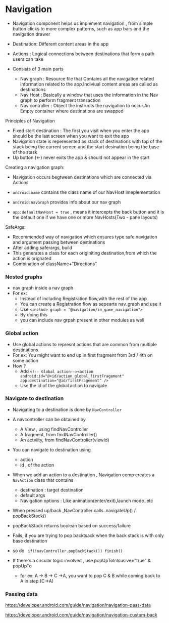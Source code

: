 # Navigation
- Navigation component helps us implement navigation , from simple button clicks to more complex patterns, such as app bars and the navigation drawer
- Destination: Different content areas in the app
- Actions : Logical connections between destinations that form a path users can take

- Consists of 3 main parts
    - Nav graph : Resource file that Contains all the navigation related information related to the app.Indiviual content areas are called as destinations
    - Nav Host : Basically a window that uses the information in the Nav graph to perform fragment transaction
    - Nav controller : Object the instructs the navigation to occur.An Empty container where destinations are swapped


Principles of Navigation

- Fixed start destination : The first you visit when you enter the app should be the last screen when you want to exit the app
- Navigation state is reperesented as stack of destinations with top of the stack being the current screen and the start desination being the base of the stask
- Up button (<-) never exits the app & should not appear in the start

Creating a navigation graph:
- Navigation occurs begtween destinations which are connected via Actions

- `android:name` contains the class name of our NavHost imeplementation
- `android:navGraph` provides info about our nav graph
- `app:defaultNavHost = true` , means it intercepts the back button and it is the default one if we have one or more NavHosts(Two - pane layouts)

SafeArgs:
- Recommended way of navigation which ensures type safe navigation and argument passing between destinations
- After adding saferargs, build
- This generates a class for each originiting destination,from which the action is orignated
- Combination of className+"Directions"

### Nested graphs
- nav graph inside a nav graph
- For ex:
    - Instead of including Registration flow,with the rest of the app
    - You can create a Registration flow as sepearte nav_graph and use it
    - Use `<include graph = "@navigation/in_game_navigation">`
    - By doing this
    -  you can include nav grpah present in other modules as well


### Global action
- Use global actions to represnt actions that are common from multiple destinations
- For ex: You might want to end up in first fragment from 3rd / 4th on some action
- How ?
    - Add `<!-- Global action--><action
        android:id="@+id/action_global_firstFragement"
        app:destination="@id/firstFragement" />`
    - Use the id of the global action to navigate

### Navigate to destination
- Navigating to a destination is done by `NavController`
- A navcontroller can be obtained by
    - A View , using findNavController
    - A fragment, from findNavController()
    - An actviity, from findNavController(viewId)

- You can navigate to destination using
    - action
    - id , of the action
- When we add an action to a destination , Navigation comp creates a `NavAction` class that contains
    - destination : target destination
    - default args
    - Navigation options : Like animation(enter/exit),launch mode..etc
- When pressed up/back ,NavController calls .navigateUp() / popBackStack()
- popBackStack returns boolean based on success/failure
- Fails, if you are trying to pop backtsack when the back stack is with only base destination
- so do ` if(!navController.popBackStack()) finish()`
- If there's a circular logic involved , use popUpToInlcusive="true" & popUpTo
    - for ex: A -> B -> C ->A, you want to pop C & B while coming back to A in step (C->A)


### Passing data
https://developer.android.com/guide/navigation/navigation-pass-data

https://developer.android.com/guide/navigation/navigation-custom-back

